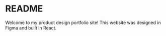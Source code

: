 # README

Welcome to my product design portfolio site!  This website was designed in Figma and built in React.
